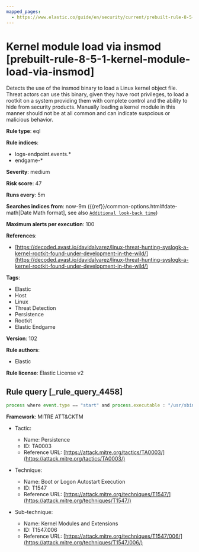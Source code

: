 ```yaml
---
mapped_pages:
  - https://www.elastic.co/guide/en/security/current/prebuilt-rule-8-5-1-kernel-module-load-via-insmod.html
---
```


# Kernel module load via insmod [prebuilt-rule-8-5-1-kernel-module-load-via-insmod]

Detects the use of the insmod binary to load a Linux kernel object file. Threat actors can use this binary, given they have root privileges, to load a rootkit on a system providing them with complete control and the ability to hide from security products. Manually loading a kernel module in this manner should not be at all common and can indicate suspcious or malicious behavior.

**Rule type**: eql

**Rule indices**:

* logs-endpoint.events.*
* endgame-*

**Severity**: medium

**Risk score**: 47

**Runs every**: 5m

**Searches indices from**: now-9m ({{ref}}/common-options.html#date-math[Date Math format], see also [`Additional look-back time`](docs-content://solutions/security/detect-and-alert/create-detection-rule.md#rule-schedule))

**Maximum alerts per execution**: 100

**References**:

* [https://decoded.avast.io/davidalvarez/linux-threat-hunting-syslogk-a-kernel-rootkit-found-under-development-in-the-wild/](https://decoded.avast.io/davidalvarez/linux-threat-hunting-syslogk-a-kernel-rootkit-found-under-development-in-the-wild/)

**Tags**:

* Elastic
* Host
* Linux
* Threat Detection
* Persistence
* Rootkit
* Elastic Endgame

**Version**: 102

**Rule authors**:

* Elastic

**Rule license**: Elastic License v2

## Rule query [_rule_query_4458]

```js
process where event.type == "start" and process.executable : "/usr/sbin/insmod" and process.args : "*.ko"
```

**Framework**: MITRE ATT&CKTM

* Tactic:

    * Name: Persistence
    * ID: TA0003
    * Reference URL: [https://attack.mitre.org/tactics/TA0003/](https://attack.mitre.org/tactics/TA0003/)

* Technique:

    * Name: Boot or Logon Autostart Execution
    * ID: T1547
    * Reference URL: [https://attack.mitre.org/techniques/T1547/](https://attack.mitre.org/techniques/T1547/)

* Sub-technique:

    * Name: Kernel Modules and Extensions
    * ID: T1547.006
    * Reference URL: [https://attack.mitre.org/techniques/T1547/006/](https://attack.mitre.org/techniques/T1547/006/)



